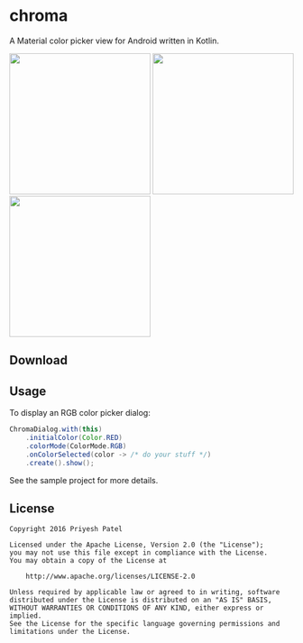 chroma
======
A Material color picker view for Android written in Kotlin.

<img src="https://raw.githubusercontent.com/ItsPriyesh/chroma/master/art/red.png" width="250">
<img src="https://raw.githubusercontent.com/ItsPriyesh/chroma/master/art/green.png" width="250">
<img src="https://raw.githubusercontent.com/ItsPriyesh/chroma/master/art/blue.png" width="250">

Download
--------


Usage
-----
To display an RGB color picker dialog:

``` java
ChromaDialog.with(this)
    .initialColor(Color.RED)
    .colorMode(ColorMode.RGB)
    .onColorSelected(color -> /* do your stuff */)
    .create().show();
```

See the sample project for more details.

License
-------
    Copyright 2016 Priyesh Patel

    Licensed under the Apache License, Version 2.0 (the "License");
    you may not use this file except in compliance with the License.
    You may obtain a copy of the License at

        http://www.apache.org/licenses/LICENSE-2.0

    Unless required by applicable law or agreed to in writing, software
    distributed under the License is distributed on an "AS IS" BASIS,
    WITHOUT WARRANTIES OR CONDITIONS OF ANY KIND, either express or implied.
    See the License for the specific language governing permissions and
    limitations under the License.
